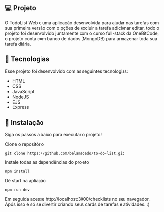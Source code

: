 
## 💻 Projeto

O TodoList Web e uma aplicação desenvolvida para ajudar nas tarefas com sua primeira versão com o pções de excluir a tarefa adicionar editar, todo o projeto foi desenvolvido juntamente com o curso full-stack da OneBitCode, o projeto conta com banco de dados (MongoDB) para armazenar toda sua tarefa diária.


## 🚀 Tecnologias

Esse projeto foi desenvolvido com as seguintes tecnologias:

- HTML
- CSS
- JavaScript
- NodeJS
- EJS
- Express

## 💾 Instalação

Siga os passos a baixo para executar o projeto!

Clone o repositório

```
git clone https://github.com/belamacedo/to-do-list.git
```

Instale todas as dependências do projeto

```
npm install
```
Dê start na apliação
```
npm run dev

```
Em seguida acesse http://localhost:3000/checklists no seu navegador.
Após isso é só se divertir criando seus cards de tarefas e atividades. :)
